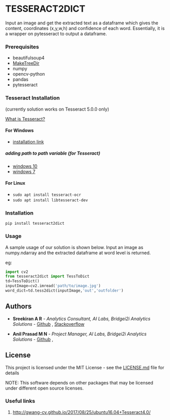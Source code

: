 # TESSERACT2DICT

Input an image and get the extracted text as a dataframe which gives the content, coordinates (x,y,w,h) and confidence of each word. Essentially, it is a wrapper on pytesseract to output a dataframe.

### Prerequisites

- beautifulsoup4
- [MakeTreeDir](https://github.com/Sreekiranar/MakeTreeDir.git)
- numpy
- opencv-python
- pandas
- pytesseract

### Tesseract Installation
(currently solution works on Tesseract 5.0.0 only)

[What is Tesseract?](https://github.com/tesseract-ocr/tesseract)
#### For Windows
- [installation link](https://github.com/UB-Mannheim/tesseract/wiki)
##### adding path to path variable (for Tesseract)
- [windows 10](https://helpdeskgeek.com/windows-10/add-windows-path-environment-variable/)
- [windows 7](https://docs.alfresco.com/4.2/tasks/fot-addpath.html)

#### For Linux
- `sudo apt install tesseract-ocr`
- `sudo apt install libtesseract-dev`


### Installation

`pip install tesseract2dict`


### Usage
A sample usage of our solution is shown below. Input an image as numpy.ndarray and the extracted
dataframe at word level is returned.

eg:
```python
import cv2
from tesseract2dict import TessToDict
td=TessToDict()
inputImage=cv2.imread('path/to/image.jpg')
word_dict=td.tess2dict(inputImage,'out','outfolder')

```

## Authors

* **Sreekiran A R** - *Analytics Consultant, AI Labs, Bridgei2i Analytics Solutions* -
 [Github](https://github.com/Sreekiranar) ,
[Stackoverflow](https://stackoverflow.com/users/9605907/sreekiran)

* **Anil Prasad M N** - *Project Manager, AI Labs, Bridgei2i Analytics Solutions* -
 [Github](https://github.com/anilprasadmn) ,


## License

This project is licensed under the MIT License - see the [LICENSE.md](LICENSE.md) file for details

NOTE: This software depends on other packages that may be licensed under different open source licenses.

### Useful links
1. http://gwang-cv.github.io/2017/08/25/ubuntu16.04+Tesseract4.0/
